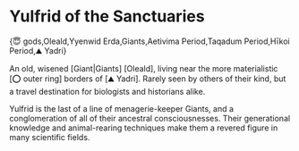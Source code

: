 # Yulfrid of the Sanctuaries

{😇 gods,Oleald,Yyenwid Erda,Giants,Aetivima Period,Taqadum Period,Hīkoi Period,⛰️ Yadri}

An old, wisened [Giant|Giants] [Oleald], living near the more materialistic [⭕ outer ring] borders of [⛰️ Yadri]. Rarely seen by others of their kind, but a travel destination for biologists and historians alike.

Yulfrid is the last of a line of menagerie-keeper Giants, and a conglomeration of all of their ancestral consciousnesses. Their generational knowledge and animal-rearing techniques make them a revered figure in many scientific fields.
